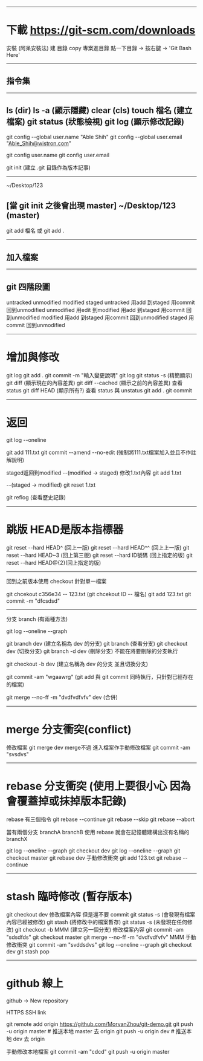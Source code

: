 ----------------------------------------------------------------------------
# 下載 https://git-scm.com/downloads
安裝 (阿呆安裝法)
建 目錄
copy 專案進目錄
點一下目錄 -> 按右鍵 -> 'Git Bash Here'

----------------------------------------------------------------------------
## 指令集
---
ls (dir)
ls -a (顯示隱藏)
clear (cls)
touch 檔名 (建立檔案)
git status (狀態檢視)
git log (顯示修改記錄)
---

git config --global user.name "Able Shih"
git config --global user.email "Able_Shih@wistron.com"

git config user.name
git config user.email

git init (建立 .git 目錄作為版本記事)

---
~/Desktop/123

[當 git init 之後會出現 master]
~/Desktop/123 (master)
---

git add 檔名
或
git add .

---
加入檔案
---

----------------------------------------------------------------------------
## git 四階段圖
untracked unmodified modified staged
untracked 用add 到staged 用commit 回到unmodified
unmodified 用edit 到modified 用add  到staged 用commit 回到unmodified
modified 用add 到staged 用commit 回到unmodified
staged 用commit 回到unmodified 

----------------------------------------------------------------------------
# 增加與修改
git log
git add .
git commit -m "輸入變更說明"
git log
git status -s (精簡顯示)
git diff (顯示現在的內容差異)
git diff --cached (顯示之前的內容差異) 查看 status
git diff HEAD (顯示所有?) 查看 status 與 unstatus
git add .
git commit

----------------------------------------------------------------------------
# 返回
git log --oneline

git add 111.txt
git commit --amend --no-edit (強制將111.txt檔案加入並且不作註解說明)

staged返回到modified
--(modified -> staged)
修改1.txt內容
git add 1.txt 

--(staged -> modified)
git reset 1.txt

git reflog (查看歷史記錄)

----------------------------------------------------------------------------
# 跳版 HEAD是版本指標器
git reset --hard HEAD^ (回上一版)
git reset --hard HEAD^^ (回上上一版)
git reset --hard HEAD~3 (回上第三版)
git reset --hard ID號碼 (回上指定的版)
git reset --hard HEAD@{2}(回上指定的版)


----------------------------------------------------------------------------
回到之前版本使用 checkout 針對單一檔案 

git chcekout c356e34 -- 123.txt (git chcekout ID -- 檔名)
git add 123.txt
git commit -m "dfcsdsd"


----------------------------------------------------------------------------
分支 branch (有兩種方法)

git log --oneline --graph

git branch dev (建立名稱為 dev 的分支)
git branch (查看分支)
git checkout dev (切換分支)
git branch -d dev (刪除分支) 不能在將要刪除的分支執行 

git checkout -b dev (建立名稱為 dev 的分支 並且切換分支)

git commit -am "wgaawrg" (git add 與 git commit 同時執行，只針對已經存在的檔案)

git merge --no-ff -m "dvdfvdfvfv" dev (合併)


----------------------------------------------------------------------------
# merge 分支衝突(conflict)

修改檔案
git merge dev
merge不過 進入檔案作手動修改檔案
git commit -am "svsdvs"


----------------------------------------------------------------------------
# rebase 分支衝突 (使用上要很小心 因為會覆蓋掉或抹掉版本記錄)
rebase 有三個指令
git rebase --continue
git rebase --skip
git rebase --abort

當有兩個分支 branchA branchB 使用 rebase 就會在記憶體建構出沒有名稱的 branchX

git log --oneline --graph
git checkout dev
git log --oneline --graph
git checkout master
git rebase dev
手動修改衝突
git add 123.txt
git rebase --continue


----------------------------------------------------------------------------
# stash 臨時修改 (暫存版本)

git checkout dev
修改檔案內容 但是還不要 commit
git status -s (會發現有檔案內容已經被修改)
git stash (將修改中的檔案暫存)
git status -s (未發現在任何修改)
git checkout -b MMM (建立另一個分支)
修改檔案內容 
git commit -am "sdsdfds"
git checkout master
git merge --no-ff -m "dvdfvdfvfv" MMM
手動修改衝突
git commit -am "svddsdvs"
git log --oneline --graph
git checkout dev
git stash pop

----------------------------------------------------------------------------
# github 線上

github -> New repository

HTTPS SSH link

git remote add origin https://github.com/MorvanZhou/git-demo.git
git push -u origin master     # 推送本地 master 去 origin
git push -u origin dev        # 推送本地 dev  去 origin

手動修改本地檔案
git commit -am "cdcd"
git push -u origin master






















